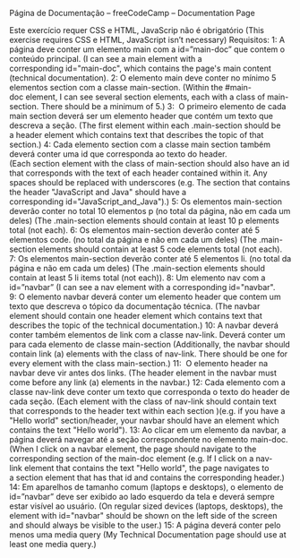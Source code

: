Página de Documentação – freeCodeCamp – Documentation Page

Este exercício requer CSS e HTML, JavaScrip não é obrigatório (This exercise requires CSS e HTML, JavaScript isn’t necessary)
Requisitos:
1: A página deve conter um elemento main com a id=”main-doc” que contem o conteúdo principal. 
(I can see a main element with a corresponding id="main-doc", which contains the page's main content (technical documentation).
2: O elemento main deve conter no mínimo 5 elementos section com a classe main-section.
(Within the #main-doc element, I can see several section elements, each with a class of main-section. There should be a minimum of 5.)
3:  O primeiro elemento de cada main section deverá ser um elemento header que contém um texto que descreva a seção.
(The first element within each .main-section should be a header element which contains text that describes the topic of that section.)
4: Cada elemento section com a classe main section também deverá conter uma id que corresponda ao texto do header.
(Each section element with the class of main-section should also have an id that corresponds with the text of each header contained within it. Any spaces should be replaced with underscores (e.g. The section that contains the header "JavaScript and Java" should have a corresponding id="JavaScript_and_Java").)
5: Os elementos main-section deverão conter no total 10 elementos p (no total da página, não em cada um deles)
(The .main-section elements should contain at least 10 p elements total (not each).
6: Os elementos main-section deverão conter até 5 elementos code. (no total da página e não em cada um deles)
(The .main-section elements should contain at least 5 code elements total (not each).
7: Os elementos main-section deverão conter até 5 elementos li. (no total da página e não em cada um deles) 
(The .main-section elements should contain at least 5 li items total (not each)).
8: Um elemento nav com a id=”navbar”
(I can see a nav element with a corresponding id="navbar".
9: O elemento navbar deverá conter um elemento header que contem um texto que descreva o tópico da documentação técnica.
(The navbar element should contain one header element which contains text that describes the topic of the technical documentation.)
10: A navbar deverá conter também elementos de link com a classe nav-link. Deverá conter um para cada elemento de classe main-section
(Additionally, the navbar should contain link (a) elements with the class of nav-link. There should be one for every element with the class main-section.)
11:  O elemento header na navbar deve vir antes dos links.
(The header element in the navbar must come before any link (a) elements in the navbar.)
12: Cada elemento com a classe nav-link deve conter um texto que corresponda o texto do header de cada seção.
(Each element with the class of nav-link should contain text that corresponds to the header text within each section )(e.g. if you have a "Hello world" section/header, your navbar should have an element which contains the text "Hello world").
13: Ao clicar em um elemento da navbar, a página deverá navegar até a seção correspondente no elemento main-doc.
(When I click on a navbar element, the page should navigate to the corresponding section of the main-doc element (e.g. If I click on a nav-link element that contains the text "Hello world", the page navigates to a section element that has that id and contains the corresponding header.)
14: Em aparelhos de tamanho comum (laptops e desktops), o elemento de id=”navbar” deve ser exibido ao lado esquerdo da tela e deverá sempre estar visível ao usuário.
(On regular sized devices (laptops, desktops), the element with id="navbar" should be shown on the left side of the screen and should always be visible to the user.)
15: A página deverá conter pelo menos uma media query
(My Technical Documentation page should use at least one media query.)


